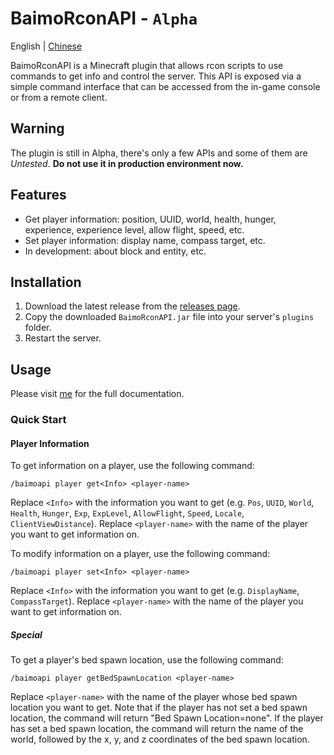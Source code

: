 # BaimoRconAPI - `Alpha`
English | [Chinese](https://github.com/Zhou-Shilin/BaimoRconAPI/blob/master/README-CN.md)

BaimoRconAPI is a Minecraft plugin that allows rcon scripts to use commands to get info and control the server. This API is exposed via a simple command interface that can be accessed from the in-game console or from a remote client.

## Warning
The plugin is still in Alpha, there's only a few APIs and some of them are *Untested*. **Do not use it in production environment now.**

## Features
* Get player information: position, UUID, world, health, hunger, experience, experience level, allow flight, speed, etc.
* Set player information: display name, compass target, etc.
* In development: about block and entity, etc.

## Installation
1. Download the latest release from the [releases page](https://github.com/Zhou-Shilin/BaimoRconAPI/releases).
2. Copy the downloaded `BaimoRconAPI.jar` file into your server's `plugins` folder.
3. Restart the server.

## Usage
Please visit [me](https://baimoqilin.gitbook.io/baimorconapi/documentation) for the full documentation.

### Quick Start

#### Player Information
To get information on a player, use the following command:
```
/baimoapi player get<Info> <player-name>
```
Replace `<Info>` with the information you want to get (e.g. `Pos`, `UUID`, `World`, `Health`, `Hunger`, `Exp`, `ExpLevel`, `AllowFlight`, `Speed`, `Locale`, `ClientViewDistance`). Replace `<player-name>` with the name of the player you want to get information on.

To modify information on a player, use the following command:
```
/baimoapi player set<Info> <player-name>
```
Replace `<Info>` with the information you want to get (e.g. `DisplayName`, `CompassTarget`). Replace `<player-name>` with the name of the player you want to get information on.


##### Special
To get a player's bed spawn location, use the following command:
```
/baimoapi player getBedSpawnLocation <player-name>
```
Replace `<player-name>` with the name of the player whose bed spawn location you want to get. Note that if the player has not set a bed spawn location, the command will return "Bed Spawn Location=none". If the player has set a bed spawn location, the command will return the name of the world, followed by the x, y, and z coordinates of the bed spawn location.